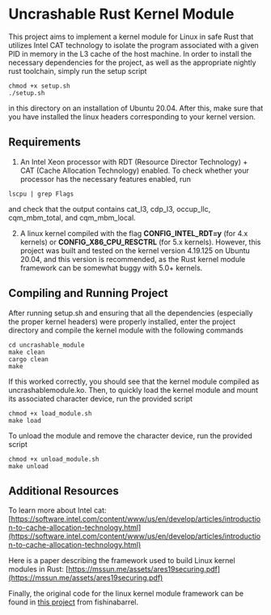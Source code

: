 # Uncrashable Rust Kernel Module
This project aims to implement a kernel module for Linux in safe Rust that utilizes Intel CAT technology to isolate the program associated with a given PID in memory in the L3 cache of the host machine. In order to install the necessary dependencies for the project, as well as the appropriate nightly rust toolchain, simply run the setup script
```
chmod +x setup.sh
./setup.sh
```
in this directory on an installation of Ubuntu 20.04. After this, make sure that you have installed the linux headers corresponding to your kernel version.

## Requirements
1. An Intel Xeon processor with RDT (Resource Director Technology) + CAT (Cache Allocation Technology) enabled. To check whether your processor has the necessary features enabled, run
```
lscpu | grep Flags
``` 
and check that the output contains cat\_l3, cdp\_l3, occup\_llc, cqm\_mbm\_total, and cqm\_mbm\_local.

2. A linux kernel compiled with the flag **CONFIG\_INTEL\_RDT=y** (for 4.x kernels) or **CONFIG\_X86\_CPU\_RESCTRL** (for 5.x kernels). However, this project was built and tested on the kernel version 4.19.125 on Ubuntu 20.04, and this version is recommended, as the Rust kernel module framework can be somewhat buggy with 5.0+ kernels.

## Compiling and Running Project
After running setup.sh and ensuring that all the dependencies (especially the proper kernel headers) were properly installed, enter the project directory and compile the kernel module with the following commands
```
cd uncrashable_module
make clean
cargo clean
make
``` 
If this worked correctly, you should see that the kernel module compiled as uncrashablemodule.ko. Then, to quickly load the kernel module and mount its associated character device, run the provided script
```
chmod +x load_module.sh
make load
```
To unload the module and remove the character device, run the provided script
```
chmod +x unload_module.sh
make unload
```

## Additional Resources
To learn more about Intel cat: [https://software.intel.com/content/www/us/en/develop/articles/introduction-to-cache-allocation-technology.html](https://software.intel.com/content/www/us/en/develop/articles/introduction-to-cache-allocation-technology.html)

Here is a paper describing the framework used to build Linux kernel modules in Rust: [https://mssun.me/assets/ares19securing.pdf](https://mssun.me/assets/ares19securing.pdf)

Finally, the original code for the linux kernel module framework can be found in [this project](https://github.com/fishinabarrel/linux-kernel-module-rust) from fishinabarrel.

